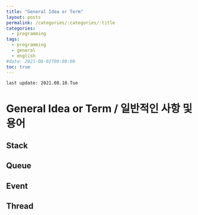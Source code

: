 ```yaml
---
title: "General Idea or Term"
layout: posts
permalink: /categories/:categories/:title
categories:
  - programming
tags:
  - programming
  - general
  - english
#date: 2021-08-01T00:00:00
toc: true
---
```


`last update: 2021.08.10.Tue` 
# General Idea or Term / 일반적인 사항 및 용어

## Stack
## Queue
## Event
## Thread